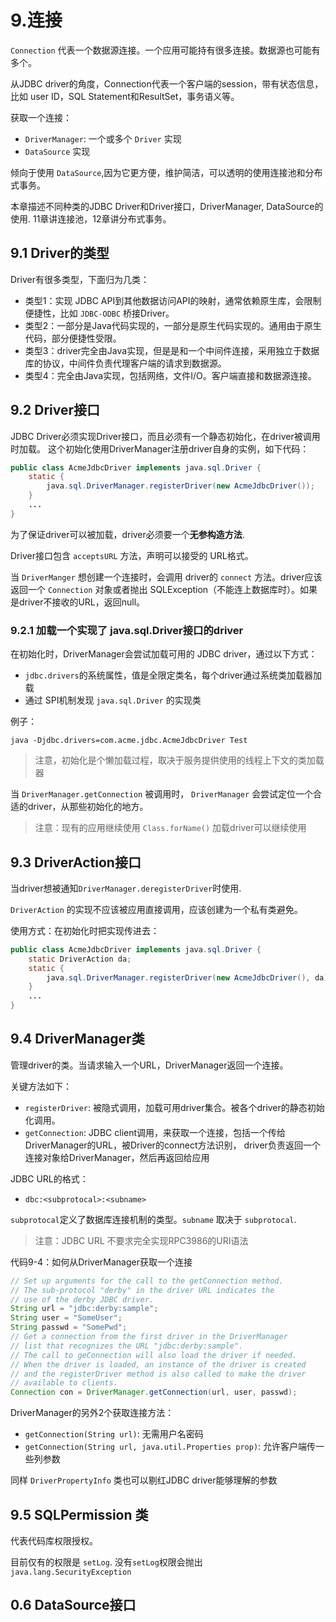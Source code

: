 # 9.连接

`Connection` 代表一个数据源连接。一个应用可能持有很多连接。数据源也可能有多个。

从JDBC driver的角度，Connection代表一个客户端的session，带有状态信息，比如 user ID，SQL Statement和ResultSet，事务语义等。

获取一个连接：

* `DriverManager`: 一个或多个 `Driver` 实现
* `DataSource` 实现

倾向于使用 `DataSource`,因为它更方便，维护简洁，可以透明的使用连接池和分布式事务。

本章描述不同种类的JDBC Driver和Driver接口，DriverManager, DataSource的使用. 11章讲连接池，12章讲分布式事务。

## 9.1 Driver的类型

Driver有很多类型，下面归为几类：

* 类型1：实现 JDBC API到其他数据访问API的映射，通常依赖原生库，会限制便捷性，比如 `JDBC-ODBC` 桥接Driver。
* 类型2：一部分是Java代码实现的，一部分是原生代码实现的。通用由于原生代码，部分便捷性受限。
* 类型3：driver完全由Java实现，但是是和一个中间件连接，采用独立于数据库的协议，中间件负责代理客户端的请求到数据源。
* 类型4：完全由Java实现，包括网络，文件I/O。客户端直接和数据源连接。

## 9.2 Driver接口

JDBC Driver必须实现Driver接口，而且必须有一个静态初始化，在driver被调用时加载。
这个初始化使用DriverManager注册driver自身的实例，如下代码：

```java
public class AcmeJdbcDriver implements java.sql.Driver {
    static {
        java.sql.DriverManager.registerDriver(new AcmeJdbcDriver());
    }
    ...
}
```

为了保证driver可以被加载，driver必须要一个**无参构造方法**.

Driver接口包含 `acceptsURL` 方法，声明可以接受的 URL格式。

当 `DriverManger` 想创建一个连接时，会调用 driver的 `connect` 方法。driver应该返回一个 `Connection` 对象或者抛出
SQLException（不能连上数据库时）。如果是driver不接收的URL，返回null。

### 9.2.1 加载一个实现了 java.sql.Driver接口的driver

在初始化时，DriverManager会尝试加载可用的 JDBC driver，通过以下方式：

* `jdbc.drivers`的系统属性，值是全限定类名，每个driver通过系统类加载器加载
* 通过 SPI机制发现 `java.sql.Driver` 的实现类

例子：
```shell script
java -Djdbc.drivers=com.acme.jdbc.AcmeJdbcDriver Test
```

> 注意，初始化是个懒加载过程，取决于服务提供使用的线程上下文的类加载器

当 `DriverManager.getConnection` 被调用时， `DriverManager` 会尝试定位一个合适的driver，从那些初始化的地方。

> 注意：现有的应用继续使用 `Class.forName()` 加载driver可以继续使用


## 9.3 DriverAction接口

当driver想被通知`DriverManager.deregisterDriver`时使用.

`DriverAction` 的实现不应该被应用直接调用，应该创建为一个私有类避免。

使用方式：在初始化时把实现传进去：

```java
public class AcmeJdbcDriver implements java.sql.Driver {
    static DriverAction da;
    static {
        java.sql.DriverManager.registerDriver(new AcmeJdbcDriver(), da);
    }
    ...
}
```

## 9.4 DriverManager类

管理driver的类。当请求输入一个URL，DriverManager返回一个连接。

关键方法如下：

* `registerDriver`: 被隐式调用，加载可用driver集合。被各个driver的静态初始化调用。
* `getConnection`: JDBC client调用，来获取一个连接，包括一个传给DriverManager的URL，被Driver的connect方法识别，
    driver负责返回一个连接对象给DriverManager，然后再返回给应用

JDBC URL的格式：

* `dbc:<subprotocal>:<subname>`    

`subprotocal`定义了数据库连接机制的类型。`subname` 取决于 `subprotocal`.

> 注意：JDBC URL 不要求完全实现RPC3986的URI语法

代码9-4：如何从DriverManager获取一个连接

```java
// Set up arguments for the call to the getConnection method.
// The sub-protocol "derby" in the driver URL indicates the
// use of the derby JDBC driver.
String url = "jdbc:derby:sample";
String user = "SomeUser";
String passwd = "SomePwd";
// Get a connection from the first driver in the DriverManager
// list that recognizes the URL "jdbc:derby:sample".
// The call to geConnection will also load the driver if needed.
// When the driver is loaded, an instance of the driver is created
// and the registerDriver method is also called to make the driver
// available to clients.
Connection con = DriverManager.getConnection(url, user, passwd);
```

DriverManager的另外2个获取连接方法：

* `getConnection(String url)`: 无需用户名密码
* `getConnection(String url, java.util.Properties prop)`: 允许客户端传一些列参数

同样 `DriverPropertyInfo` 类也可以剔红JDBC driver能够理解的参数

## 9.5 SQLPermission 类

代表代码库权限授权。

目前仅有的权限是 `setLog`. 没有`setLog`权限会抛出 `java.lang.SecurityException`

## 0.6 DataSource接口


